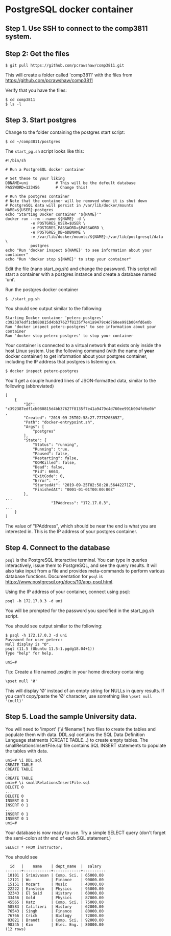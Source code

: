# PostgreSQL docker container

## Step 1. Use SSH to connect to the comp3811 system.

## Step 2: Get the files

```
$ git pull https://github.com/pcrawshaw/comp3811.git
```

This will create a folder called 'comp3811' with the files from https://github.com/pcrawshaw/comp3811

Verify that you have the files:

```
$ cd comp3811
$ ls -l 
```

## Step 3. Start postgres

Change to the folder containing the postgres start script:

```
$ cd ~/comp3811/postgres
```

The `start_pg.sh` script looks like this:

```shell
#!/bin/sh

# Run a PostgreSQL docker container

# Set these to your liking
DBNAME=uni            # This will be the defeult database
PASSWORD=123456       # Change this!

# Run the postgres container
# Note that the container will be removed when it is shut down
# PostgreSQL data will persist in /var/lib/docker/mounts
NAME=${USER}-postgres
echo "Starting Docker container '${NAME}'"
docker run --rm --name ${NAME} -d \
           -e POSTGRES_USER=$USER \
           -e POSTGRES_PASSWORD=$PASSWORD \
           -e POSTGRES_DB=$DBNAME \
           -v /var/lib/docker/mounts/${NAME}:/var/lib/postgresql/data \
           postgres
echo "Run 'docker inspect ${NAME}' to see information about your container"
echo "Run 'docker stop ${NAME}' to stop your container"
```

Edit the file (nano start_pg.sh) and change the password.
This script will start a container with a postgres instance and create a database named 'uni'.

Run the postgres docker container

```
$ ./start_pg.sh
```

You should see output similar to the following:

```
Starting Docker container 'peterc-postgres'
c392387edf1cb080815d4bb37627f8135f7e41a9479c4d760ee991b004fd6e0b
Run 'docker inspect peterc-postgres' to see information about your container
Run 'docker stop peterc-postgres' to stop your container
```

Your container is connected to a virtual network that exists only inside the host Linux system. 
Use the following command (with the name of **your** docker container) to get information about your postgres container, including the IP address
that postgres is listening on.

```
$ docker inspect peterc-postgres
```

You'll get a couple hundred lines of JSON-formatted data, similar to the following (abbreviated)

```
[
    {
        "Id": "c392387edf1cb080815d4bb37627f8135f7e41a9479c4d760ee991b004fd6e0b"
,
        "Created": "2019-09-25T02:58:27.777520365Z",
        "Path": "docker-entrypoint.sh",
        "Args": [
            "postgres"
        ],
        "State": {
            "Status": "running",
            "Running": true,
            "Paused": false,
            "Restarting": false,
            "OOMKilled": false,
            "Dead": false,
            "Pid": 6663,
            "ExitCode": 0,
            "Error": "",
            "StartedAt": "2019-09-25T02:58:28.56442271Z",
            "FinishedAt": "0001-01-01T00:00:00Z"
        },
...
                    "IPAddress": "172.17.0.3",
...
    }
]
```

The value of "IPAddress", which should be near the end is what you are interested in. This is the IP address of your postgres container.

## Step 4. Connect to the database

```psql``` is the PostgreSQL interactive terminal. You can type in queries interactively, issue them to PostgreSQL, and see the query results. It will also take input from a file and provides meta-commands to perform various database functions. Documentation for ```psql``` is https://www.postgresql.org/docs/10/app-psql.html.

Using the IP address of your container, connect using psql:

```
psql -h 172.17.0.3 -d uni
```

You will be prompted for the password you specified in the start_pg.sh script.

You should see output similar to the following:
```
$ psql -h 172.17.0.3 -d uni
Password for user peterc:
Null display is "Ø".
psql (11.5 (Ubuntu 11.5-1.pgdg18.04+1))
Type "help" for help.

uni=#
```

Tip: Create a file named .psqlrc in your home directory containing 

```
\pset null 'Ø'
```
This will display 'Ø' instead of an empty string for NULLs in query results. If you can't copy/paste the 'Ø' character, use something like ```\pset null '(null)'```

## Step 5. Load the sample University data.

You will need to 'import' ('\i filename') two files to create the tables and populate them with data.
DDL.sql contains the SQL Data Definition Language statments (CREATE TABLE...) to create empty 
tables. The smallRelationsInsertFile.sql file contains  SQL INSERT statements to populate the tables with data.

```
uni=# \i DDL.sql
CREATE TABLE
CREATE TABLE
...
CREATE TABLE
uni=# \i smallRelationsInsertFile.sql
DELETE 0
...
DELETE 0
INSERT 0 1
INSERT 0 1
...
INSERT 0 1
INSERT 0 1
uni=#
```
Your database is now ready to use. Try a simple SELECT query (don't forget the semi-colon at thr end
of each SQL statement.)

```
SELECT * FROM instructor;
``` 

You should see
```
  id   |    name    | dept_name  |  salary
-------+------------+------------+----------
 10101 | Srinivasan | Comp. Sci. | 65000.00
 12121 | Wu         | Finance    | 90000.00
 15151 | Mozart     | Music      | 40000.00
 22222 | Einstein   | Physics    | 95000.00
 32343 | El Said    | History    | 60000.00
 33456 | Gold       | Physics    | 87000.00
 45565 | Katz       | Comp. Sci. | 75000.00
 58583 | Califieri  | History    | 62000.00
 76543 | Singh      | Finance    | 80000.00
 76766 | Crick      | Biology    | 72000.00
 83821 | Brandt     | Comp. Sci. | 92000.00
 98345 | Kim        | Elec. Eng. | 80000.00
(12 rows)
```
